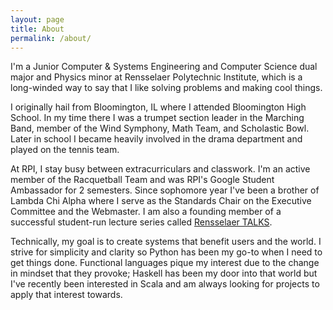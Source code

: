 ```yaml
---
layout: page
title: About
permalink: /about/
---
```

I'm a Junior Computer & Systems Engineering and Computer Science dual major and Physics minor at Rensselaer Polytechnic Institute, which is a long-winded way to say that I like solving problems and making cool things.

I originally hail from Bloomington, IL where I attended Bloomington High School. In my time there I was a trumpet section leader in the Marching Band, member of the Wind Symphony, Math Team, and Scholastic Bowl. Later in school I became heavily involved in the drama department and played on the tennis team.

At RPI, I stay busy between extracurriculars and classwork. I'm an active member of the Racquetball Team and was RPI's Google Student Ambassador for 2 semesters. Since sophomore year I've been a brother of Lambda Chi Alpha where I serve as the Standards Chair on the Executive Committee and the Webmaster. I am also a founding member of a successful student-run lecture series called [Rensselaer TALKS](http://rensselaertalks.com).

Technically, my goal is to create systems that benefit users and the world. I strive for simplicity and clarity so Python has been my go-to when I need to get things done. Functional languages pique my interest due to the change in mindset that they provoke; Haskell has been my door into that world but I've recently been interested in Scala and am always looking for projects to apply that interest towards.